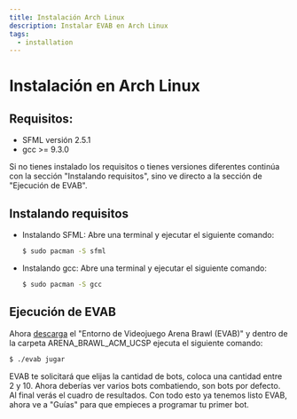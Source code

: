 ```yaml
---
title: Instalación Arch Linux
description: Instalar EVAB en Arch Linux 
tags:
  - installation
---
```

# Instalación en Arch Linux

## Requisitos:

- SFML versión 2.5.1
- gcc >= 9.3.0

Si no tienes instalado los requisitos o tienes versiones diferentes continúa con la sección "Instalando requisitos", sino ve directo a la sección de "Ejecución de EVAB".

## Instalando requisitos

- Instalando SFML: Abre una terminal y ejecutar el siguiente comando:
  ```bash
  $ sudo pacman -S sfml
  ```
- Instalando gcc: Abre una terminal y ejecutar el siguiente comando:
  ```bash
  $ sudo pacman -S gcc
  ```

## Ejecución de EVAB

Ahora [descarga](../../assets/EVAB/EVAB_linux_ubuntu&Arch.zip) el "Entorno de Videojuego Arena Brawl (EVAB)" y dentro de la carpeta ARENA_BRAWL_ACM_UCSP ejecuta el siguiente comando:

  ```bash
  $ ./evab jugar
  ```
EVAB te solicitará que elijas la cantidad de bots, coloca una cantidad entre 2 y 10. Ahora deberías ver varios bots combatiendo, son bots por defecto. Al final verás el cuadro de resultados. Con todo esto ya tenemos listo EVAB, ahora ve a "Guías" para que empieces a programar tu primer bot.
